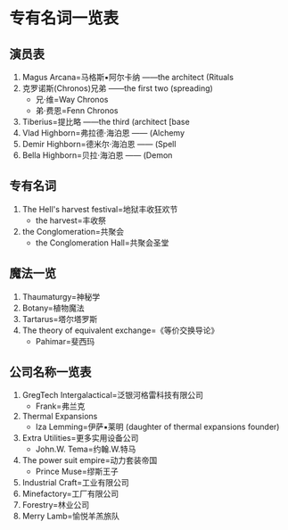# 专有名词一览表

## 演员表
1. Magus Arcana=马格斯▪阿尔卡纳 ——the architect (Rituals
2. 克罗诺斯(Chronos)兄弟 ——the first two (spreading)
	  + 兄·维=Way Chronos
	  + 弟·费恩=Fenn Chronos
3. Tiberius=提比略 ——the third (architect [base
4. Vlad Highborn=弗拉德·海泊恩 —— (Alchemy
5. Demir Highborn=德米尔·海泊恩 —— (Spell
6. Bella Highborn=贝拉·海泊恩 —— (Demon

## 专有名词
1. The Hell's harvest festival=地狱丰收狂欢节
	  + the harvest=丰收祭
2. the Conglomeration=共聚会
	  + the Conglomeration Hall=共聚会圣堂

## 魔法一览
1. Thaumaturgy=神秘学
2. Botany=植物魔法
3. Tartarus=塔尔塔罗斯
4. The theory of equivalent exchange=《等价交换导论》
	  + Pahimar=斐西玛

## 公司名称一览表

1. GregTech Intergalactical=泛银河格雷科技有限公司
    + Frank=弗兰克
2. Thermal Expansions
	  + Iza Lemming=伊萨▪莱明 (daughter of thermal expansions founder)
3. Extra Utilities=更多实用设备公司
	  + John.W. Tema=约翰.W.特马
4. The power suit empire=动力套装帝国
	  + Prince Muse=缪斯王子
5. Industrial Craft=工业有限公司
6. Minefactory=工厂有限公司
7. Forestry=林业公司
8. Merry Lamb=愉悦羊羔旅队
